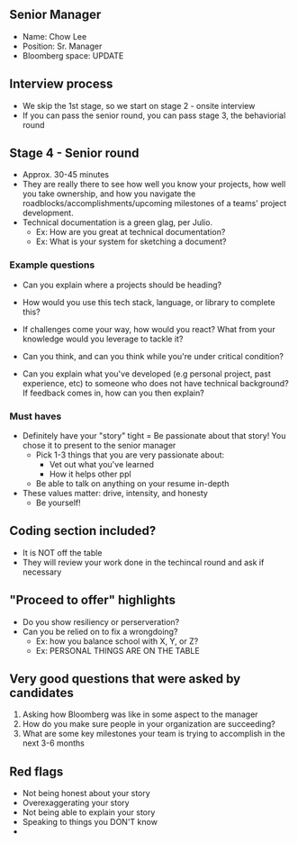 
## Senior Manager
- Name: Chow Lee
- Position: Sr. Manager
- Bloomberg space: UPDATE

## Interview process
- We skip the 1st stage, so we start on stage 2 - onsite interview
- If you can pass the senior round, you can pass stage 3, the behaviorial round

## Stage 4 - Senior round
- Approx. 30-45 minutes
- They are really there to see how well you know your projects, how well you take ownership, and how you navigate the 
  roadblocks/accomplishments/upcoming milestones of a teams' project development.
- Technical documentation is a green glag, per Julio. 
  - Ex: How are you great at technical documentation?
  - Ex: What is your system for sketching a document?

### Example questions
- Can you explain where a projects should be heading? 
- How would you use this tech stack, language, or library to complete this?
- If challenges come your way, how would you react? What from your knowledge would you leverage to tackle it?
- Can you think, and can you think while you're under critical condition?

- Can you explain what you've developed (e.g personal project, past experience, etc) to someone who does not have technical background? If feedback comes in, how can
  you then explain?

### Must haves
- Definitely have your "story" tight
  = Be passionate about that story! You chose it to present to the senior manager
  - Pick 1-3 things that you are very passionate about:
     - Vet out what you've learned
     - How it helps other ppl
  - Be able to talk on anything on your resume in-depth
- These values matter: drive, intensity, and honesty
  - Be yourself!

## Coding section included?
- It is NOT off the table
- They will review your work done in the techincal round and ask if necessary

## "Proceed to offer" highlights
- Do you show resiliency or perserveration?
- Can you be relied on to fix a wrongdoing?
  - Ex: how you balance school with X, Y, or Z?
  - Ex: PERSONAL THINGS ARE ON THE TABLE

## Very good questions that were asked by candidates
  1) Asking how Bloomberg was like in some aspect to the manager
  2) How do you make sure people in your organization are succeeding?
  3) What are some key milestones your team is trying to accomplish in the next 3-6 months


## Red flags
- Not being honest about your story
- Overexaggerating your story
- Not being able to explain your story
- Speaking to things you DON'T know
- 